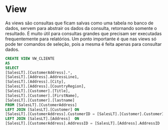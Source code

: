 # View

As views são consultas que ficam salvas como uma tabela no banco de dados, servem para abstrair os dados da consulta, retornando somente o resultado. É muito útil para consultas grandes que precisam ser executadas frequentemente para relatórios. Um ponto importante é que nas views só pode ter comandos de seleção, pois a mesma é feita apenas para consultar dados.

```sql
CREATE VIEW VW_CLIENTE
AS
SELECT 
[SalesLT].[CustomerAddress].*,
[SalesLT].[Address].AddressLine1,
[SalesLT].[Address].[City],
[SalesLT].[Address].[CountryRegion],
[SalesLT].[Customer].[Title],
[SalesLT].[Customer].[FirstName],
[SalesLT].[Customer].[lastname]
FROM [SalesLT].[CustomerAddress]
LEFT JOIN [SalesLT].[Customer] ON 
[SalesLT].[CustomerAddress].CustomerID = [SalesLT].[Customer].CustomerID
LEFT JOIN [SalesLT].[Address]  ON 
[SalesLT].[CustomerAddress].AddressID = [SalesLT].[Address].AddressID

```
